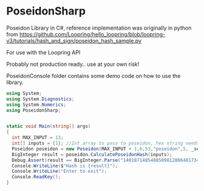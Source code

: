 # PoseidonSharp
Poseidon Library in C#, reference implementation was originally in python from https://github.com/Loopring/hello_loopring/blob/loopring-v3/tutorials/hash_and_sign/poseidon_hash_sample.py

For use with the Loopring API

Probably not production ready.. use at your own risk!

PoseidonConsole folder contains some demo code on how to use the library.

```csharp
using System;
using System.Diagnostics;
using System.Numerics;
using PoseidonSharp;


static void Main(string[] args)
{
  int MAX_INPUT = 13;
  int[] inputs = {1}; //Int array to pass to poseidon, hex string needs to be converted to base 10 int, max 13 ints
  Poseidon poseidon = new Poseidon(MAX_INPUT + 1,6,53,"poseidon",5, _securityTarget: 128);
  BigInteger result = poseidon.CalculatePoseidonHash(inputs);
  Debug.Assert(result == BigInteger.Parse("14018714854885098128064817341184136022863799846023165041562300563859625887667"), "Hash doesn't match expected hash!");
  Console.WriteLine($"Hash is {result}");
  Console.WriteLine("Enter to exit");
  Console.ReadKey();
}
```
